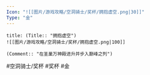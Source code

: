 ```yaml
---
Icon: "![[图片/游戏攻略/空洞骑士/奖杯/拥抱虚空.png|30]]"
Type: "金"
---
```

```ad-common-gold-trophy
title: (Title:: "拥抱虚空")
![[图片/游戏攻略/空洞骑士/奖杯/拥抱虚空.png|100]]

(Comment:: "在圣巢万神殿进升并步入巅峰之列")
```

#空洞骑士/奖杯 #奖杯 #金
